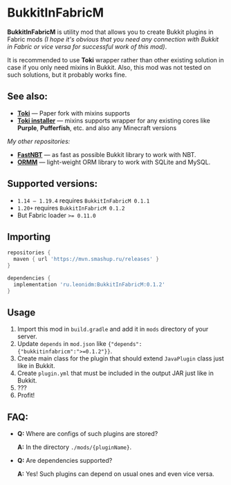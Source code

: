 # BukkitInFabricM

**BukkitInFabricM** is utility mod that allows you to create Bukkit plugins in Fabric mods _(I hope it's obvious that you
need any connection with Bukkit in Fabric or vice versa for successful work of this mod)_.

It is recommended to use **Toki** wrapper rather than other existing solution in case if you only need mixins in
Bukkit. Also, this mod was not tested on such solutions, but it probably works fine.

## See also:
* [**Toki**](https://github.com/TetraTau/Toki) — Paper fork with mixins supports
* [**Toki installer**](https://github.com/TetraTau/toki-installer) — mixins supports wrapper for any existing cores
like **Purple**, **Pufferfish**, etc. and also any Minecraft versions

_My other repositories:_

* [**FastNBT**](https://github.com/LeonidMem/FastNBT) — as fast as possible Bukkit library to work with NBT.
* [**ORMM**](https://github.com/LeonidMem/ORMM) — light-weight ORM library to work with SQLite and MySQL.

## Supported versions:
* `1.14 — 1.19.4` requires `BukkitInFabricM 0.1.1`
* `1.20+` requires `BukkitInFabricM 0.1.2`
* But Fabric loader `>= 0.11.0`

## Importing
```groovy
repositories {
  maven { url 'https://mvn.smashup.ru/releases' }
}

dependencies {
  implementation 'ru.leonidm:BukkitInFabricM:0.1.2'
}
```

## Usage
1. Import this mod in `build.gradle` and add it in `mods` directory of your server.
2. Update `depends` in `mod.json` like `{"depends":{"bukkitinfabricm":">=0.1.2"}}`.
3. Create main class for the plugin that should extend `JavaPlugin` class just like in Bukkit.
4. Create `plugin.yml` that must be included in the output JAR just like in Bukkit.
5. ???
6. Profit!

## FAQ:
* **Q:** Where are configs of such plugins are stored?

  **A:** In the directory `./mods/{pluginName}`.
* **Q:** Are dependencies supported?

  **A:** Yes! Such plugins can depend on usual ones and even vice versa.

